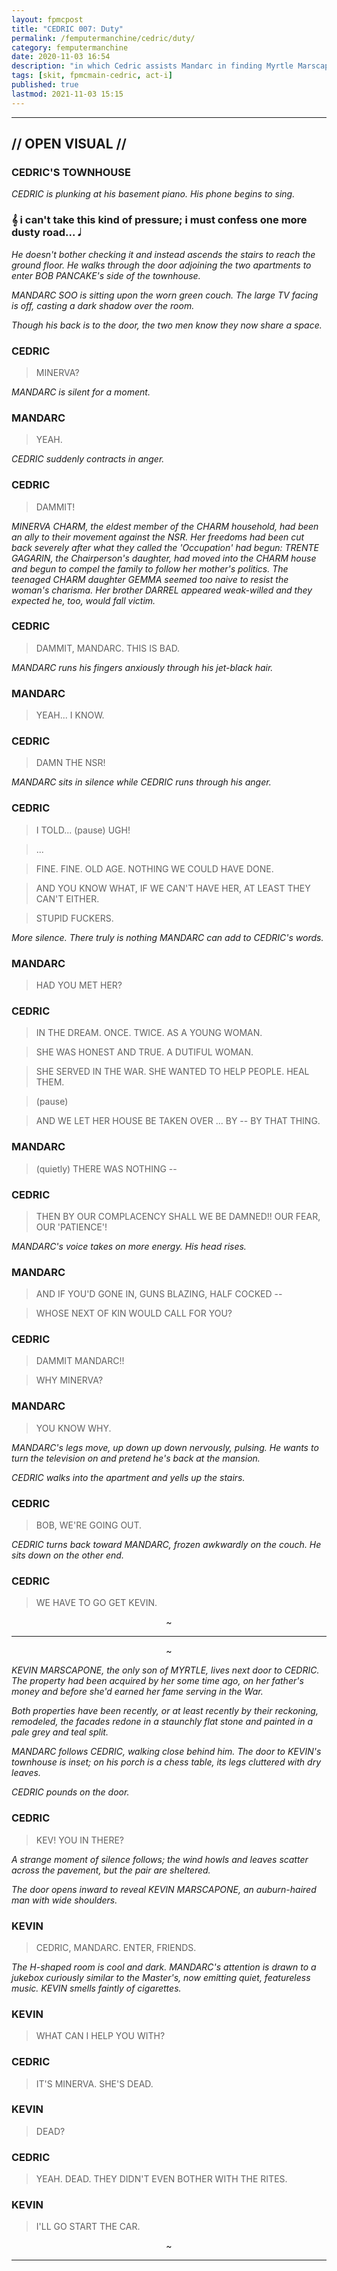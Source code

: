 ```yaml
---
layout: fpmcpost
title: "CEDRIC 007: Duty"
permalink: /femputermanchine/cedric/duty/
category: femputermanchine
date: 2020-11-03 16:54
description: "in which Cedric assists Mandarc in finding Myrtle Marscapone"
tags: [skit, fpmcmain-cedric, act-i]
published: true
lastmod: 2021-11-03 15:15
---
```

[//]: # ( 11/03/20  -added)
[//]: # ( 11/03/21  -title added)

*****

## // OPEN VISUAL // ##

### CEDRIC'S TOWNHOUSE ###

<i>CEDRIC is plunking at his basement piano. His phone begins to sing.</i>

### &#119070; i can't take this kind of pressure; i must confess one more dusty road... &#119135; ###

<i>He doesn't bother checking it and instead ascends the stairs to reach the ground floor. He walks through the door adjoining the two apartments to enter BOB PANCAKE's side of the townhouse.</i>

<i>MANDARC SOO is sitting upon the worn green couch. The large TV facing is off, casting a dark shadow over the room.</i>

<i>Though his back is to the door, the two men know they now share a space.</i>

### CEDRIC ###

> MINERVA?

<I>MANDARC is silent for a moment.</i>

### MANDARC ###

> YEAH.

<I>CEDRIC suddenly contracts in anger.</i>

### CEDRIC ###

> DAMMIT!

<I>MINERVA CHARM, the eldest member of the CHARM household, had been an ally to their movement against the NSR. Her freedoms had been cut back severely after what they called the 'Occupation' had begun: TRENTE GAGARIN, the Chairperson's daughter, had moved into the CHARM house and begun to compel the family to follow her mother's politics. The teenaged CHARM daughter GEMMA seemed too naive to resist the woman's charisma. Her brother DARREL appeared weak-willed and they expected he, too, would fall victim.</i>

### CEDRIC ###

> DAMMIT, MANDARC. THIS IS BAD.

<I>MANDARC runs his fingers anxiously through his jet-black hair.</i>

### MANDARC ###

> YEAH... I KNOW.

### CEDRIC ###

> DAMN THE NSR! 

<I>MANDARC sits in silence while CEDRIC runs through his anger.</i>

### CEDRIC ###

> I TOLD... (pause) UGH!

> ...

> FINE. FINE. OLD AGE. NOTHING WE COULD HAVE DONE.

> AND YOU KNOW WHAT, IF WE CAN'T HAVE HER, AT LEAST THEY CAN'T EITHER.

> STUPID FUCKERS.

<I>More silence. There truly is nothing MANDARC can add to CEDRIC's words.</i>

### MANDARC ###

> HAD YOU MET HER?

### CEDRIC ###

> IN THE DREAM. ONCE. TWICE. AS A YOUNG WOMAN. 

> SHE WAS HONEST AND TRUE. A DUTIFUL WOMAN.

> SHE SERVED IN THE WAR. SHE WANTED TO HELP PEOPLE. HEAL THEM.

> (pause)

> AND WE LET HER HOUSE BE TAKEN OVER ... BY -- BY THAT THING.

### MANDARC ###

> (quietly) THERE WAS NOTHING -- 

### CEDRIC ###

> THEN BY OUR COMPLACENCY SHALL WE BE DAMNED!! OUR FEAR, OUR 'PATIENCE'!

<I>MANDARC's voice takes on more energy. His head rises.</i>

### MANDARC ###

> AND IF YOU'D GONE IN, GUNS BLAZING, HALF COCKED --

> WHOSE NEXT OF KIN WOULD CALL FOR YOU?

### CEDRIC ###

> DAMMIT MANDARC!!

> WHY MINERVA? 

### MANDARC ###

> YOU KNOW WHY.

<I>MANDARC's legs move, up down up down nervously, pulsing. He wants to turn the television on and pretend he's back at the mansion.</i>

<I>CEDRIC walks into the apartment and yells up the stairs.</i>

### CEDRIC ###

> BOB, WE'RE GOING OUT.

<I>CEDRIC turns back toward MANDARC, frozen awkwardly on the couch. He sits down on the other end.</i>

### CEDRIC ###

> WE HAVE TO GO GET KEVIN. 

<CENTER>~</CENTER>

*****

<CENTER>~</CENTER>

<I>KEVIN MARSCAPONE, the only son of MYRTLE, lives next door to CEDRIC. The property had been acquired by her some time ago, on her father's money and before she'd earned her fame serving in the War.</i>

<i>Both properties have been recently, or at least recently by their reckoning, remodeled, the facades redone in a staunchly flat stone and painted in a pale grey and teal split.</i>

<i>MANDARC follows CEDRIC, walking close behind him. The door to KEVIN's townhouse is inset; on his porch is a chess table, its legs cluttered with dry leaves.</i>

<i>CEDRIC pounds on the door.</i>

### CEDRIC ###

> KEV! YOU IN THERE?

<I>A strange moment of silence follows; the wind howls and leaves scatter across the pavement, but the pair are sheltered.</i>

<i>The door opens inward to reveal KEVIN MARSCAPONE, an auburn-haired man with wide shoulders. </i>

### KEVIN ###

> CEDRIC, MANDARC. ENTER, FRIENDS.

<I>The H-shaped room is cool and dark. MANDARC's attention is drawn to a jukebox curiously similar to the Master's, now emitting quiet, featureless music. KEVIN smells faintly of cigarettes.</i>

### KEVIN ###

> WHAT CAN I HELP YOU WITH?

### CEDRIC ###

> IT'S MINERVA. SHE'S DEAD.

### KEVIN ###

> DEAD?

### CEDRIC ###

> YEAH. DEAD. THEY DIDN'T EVEN BOTHER WITH THE RITES.

### KEVIN ###

> I'LL GO START THE CAR.

<CENTER>~</CENTER>

*****
